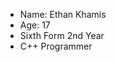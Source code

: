 - Name: Ethan Khamis
- Age: 17
- Sixth Form 2nd Year
- C++ Programmer

<!---
ethankhamis/ethankhamis is a ✨ special ✨ repository because its `README.md` (this file) appears on your GitHub profile.
You can click the Preview link to take a look at your changes.
--->
